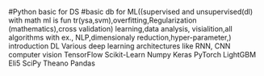 <!-- Path -->
#Python basic for DS
#basic db for 
ML((supervised and unsupervised(dl) with math ml is fun tr(ysa,svm),overfitting,Regularization (mathematics),cross validation) learning,data analysis, visialition,all algorithms with ex., NLP,dimensionaly reduction,hyper-parameter,)
introduction DL
Various deep learning architectures like RNN, CNN
computer vision
TensorFlow
Scikit-Learn
Numpy
Keras
PyTorch
LightGBM
Eli5
SciPy
Theano
Pandas
